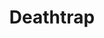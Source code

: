 ---
title: Deathtrap
year: 1984
opening_date: 1984-04-06
closing_date: 1984-04-21
layout: productions
image:
image_caption:
image_credit:
playbill: 
category: 
details:
  Theatre: Theatre Jacksonville
  Venue: Little Theatre
cast:
  Sidney Bruhl: Tom Nehl
  Myra Bruhl: Glenda Sweitzer
  Clifford Anderson: Richard Sykes
  Helga Ten Dorp: Mardie Kelly
  Porter Milgrim: Jack Masters
crew:
  Director: Ray Jensen
  Set & Lighting Design: Andrew Way
  Properties Chair: Elizabeth Turner
  Assistant to the Director: Jim Ruffett
  Stage Manager: Mary Sasser
  Lighting Technician: Dave Stillson
  Sound Technician: Marti Carson
  Costume Designer: Valerie Hall
  Publicity: Ginny Ribadeneyra
  Set Construction:
    - Mary Sasser
    - Norm Dulaney
    - Dave Stillson
    - Kate Rust
    - Jim Ruffett
    - Cindy Lube
    - Pam Jackson
    - Marti Carson
orchestra:
external_links:
---